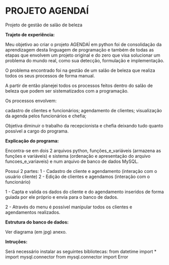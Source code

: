 # PROJETO AGENDAÍ
 Projeto de gestão de salão de beleza

**Trajeto de experiência:**

Meu objetivo ao criar o projeto AGENDAÍ em python foi de consolidação da aprendizagem desta linguagem de programação e também de todas as etapas que envolvem um projeto original e do zero que visa solucionar um problema do mundo real, como sua detecção, formulação e implementação.

O problema encontrado foi na gestão de um salão de beleza que realiza todos os seus processos de forma manual.

A partir de então planejei todos os processos feitos dentro do salão de beleza que podem ser sistematizados com a programação.

Os processos envolvem:

cadastro de clientes e funcionários;
agendamento de clientes;
visualização da agenda pelos funcionários e chefia;

Objetiva diminuir o trabalho da recepcionista e chefia deixando tudo quanto possível a cargo do programa.

**Explicação do programa:**

Encontra-se em dois 2 arquivos python, funções_e_variáveis (armazena as funções e variáveis) e sistema (ordenação e apresentação do arquivo funcoes_e_variaveis) e num arquivo de banco de dados MySQL.

Possui 2 partes: 1 - Cadastro de cliente e agendamento (interação com o usuário cliente) 2 - Edição de clientes e agendamos (interação com o funcionário)

1 - Capta e valida os dados do cliente e do agendamento inseridos de forma guiada por ele próprio e envia para o banco de dados.

2 - Através do menu é possível manipular todos os clientes e agendamentos realizados.

**Estrutura do banco de dados:**

Ver diagrama (em jpg) anexo.

**Intruções:**

Será necessário instalar as seguintes bibliotecas:
from datetime import *
import mysql.connector
from mysql.connector import Error
